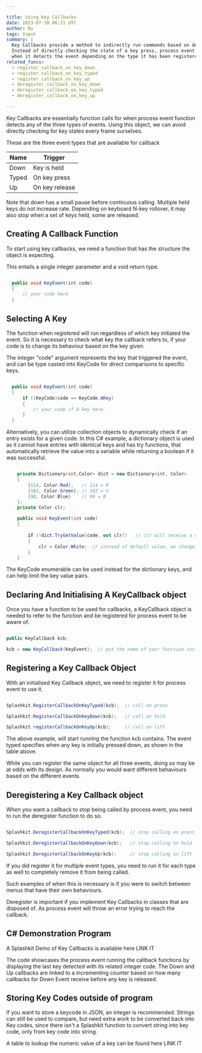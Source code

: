 ```yaml
---

title: Using Key Callbacks
date: 2023-07-30 06:21 UTC
author: Ro
tags: Input
summary: |
  Key Callbacks provide a method to indirectly run commands based on detected key events.
  Instead of directly checking the state of a key press, process event will run the callback function
  when it detects the event depending on the type it has been registered for.
related_funcs:
  - register_callback_on_key_down
  - register_callback_on_key_typed
  - register_callback_on_key_up
  - deregister_callback_on_key_down
  - deregister_callback_on_key_typed
  - deregister_callback_on_key_up

---
```


Key Callbacks are essentially function calls for when process event function detects any of the three types of events.
Using this object, we can avoid directly checking for key states every frame ourselves. 

These are the three event types that are available for callback

| Name  | Trigger         |
|-------|-----------------|
| Down  | Key is held     |
| Typed | On key press    |
| Up    | On key release  |

Note that down has a small pause before continuous calling. 
Multiple held keys do not increase rate.
Depending on keyboard N-key rollover, it may also stop when a set of keys held, some are released.

## Creating A Callback Function

To start using key callbacks, we need a function that has the structure the object is expecting.

This entails a single integer parameter and a void return type.

```c#

  public void KeyEvent(int code)
  {
      // your code here
  }

```

## Selecting A Key

The function when registered will run regardless of which key initiated the event.
So it is necessary to check what key the callback refers to, if your code is to change its behaviour
based on the key given.

The integer "code" argument represents the key that triggered the event, and can be type casted into KeyCode
for direct comparisons to specific keys.

```c#

  public void KeyEvent(int code)
  {
      if ((KeyCode)code == KeyCode.AKey)
      {
          // your code if A key here
      }
  }

```

Alternatively, you can utilize collection objects to dynamically check if an entry exists for a given code.
In this C# example, a dictionary object is used as it cannot have entries with identical keys and
has try functions, that automatically retrieve the value into a variable while returning a boolean if
it was successful.

```c#

    private Dictionary<int,Color> dict = new Dictionary<int, Color>
    {
        {114, Color.Red},   // 114 = R
        {103, Color.Green}, // 103 = G
        {98, Color.Blue}    // 98 = B
    };
    private Color clr;

    public void KeyEvent(int code)
    {
        
        if (!dict.TryGetValue(code, out clr))   // clr will receive a default value, if code isn't found
        {
            clr = Color.White;  // instead of default value, we change it to this
        }
    }

```

The KeyCode enumerable can be used instead for the dictionary keys, and can help limit the key value pairs.

## Declaring And Initialising A KeyCallback object

Once you have a function to be used for callbacks, a KeyCallback object is
needed to refer to the function and be registered for process event to be aware of.

```c#

public KeyCallback kcb;

kcb = new KeyCallback(KeyEvent);  // put the name of your function inside

```

## Registering a Key Callback Object

With an initialised Key Callback object, we need to register it for process event
to use it.

```c#

Splashkit.RegisterCallbackOnKeyTyped(kcb);  // call on press

Splashkit.RegisterCallbackOnKeyDown(kcb);   // call on hold

Splashkit.registerCallbackOnKeyUp(kcb);     // call on lift

```

The above example, will start running the function kcb contains. The event
typed specifies when any key is initially pressed down, as shown in the
table above.

While you can register the same object for all three events, doing so may be at odds with
its design. As normally you would want different behaviours based on the different events.

## Deregistering a Key Callback object

When you want a callback to stop being called by process event, you need to run the 
deregister function to do so.

```c#

Splashkit.DeregisterCallbackOnKeyTyped(kcb);  // stop calling on press

Splashkit.DeregisterCallbackOnKeyDown(kcb);   // stop calling on hold

Splashkit.DeregisterCallbackOnKeyUp(kcb);     // stop calling on lift

```

If you did register it for multiple event types, you need to run it for each type as well to
completely remove it from being called.

Such examples of when this is necessary is if you were to switch between menus that have
their own behaviours.

Deregister is important if you implement Key Callbacks in classes that are disposed of.
As process event will throw an error trying to reach the callback.


## C# Demonstration Program

A Splashkit Demo of Key Callbacks is available here LINK IT

The code showcases the process event running the callback functions by displaying
the last key detected with its related integer code.
The Down and Up callbacks are linked to a incrementing counter based on how many callbacks
for Down Event receive before any key is released.

## Storing Key Codes outside of program

If you want to store a keycode in JSON, an integer is recommended. Strings can still be used
to compare, but need extra work to be converted back into Key codes, since there isn't a Splashkit
function to convert string into key code, only from key code into string.

A table to lookup the numeric value of a key can be found here LINK IT



